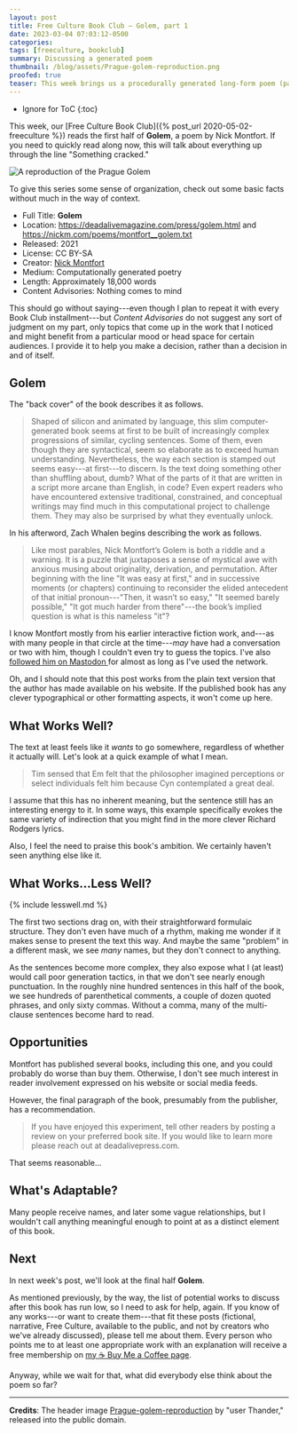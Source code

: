 ```yaml
---
layout: post
title: Free Culture Book Club — Golem, part 1
date: 2023-03-04 07:03:12-0500
categories:
tags: [freeculture, bookclub]
summary: Discussing a generated poem
thumbnail: /blog/assets/Prague-golem-reproduction.png
proofed: true
teaser: This week brings us a procedurally generated long-form poem (part 1/2) that sometimes goes in interesting directions, but also shows the limits of making language through templates.
---
```


* Ignore for ToC
{:toc}

This week, our [Free Culture Book Club]({% post_url 2020-05-02-freeculture %}) reads the first half of **Golem**, a poem by Nick Montfort.  If you need to quickly read along now, this will talk about everything up through the line "Something cracked."

![A reproduction of the Prague Golem](/blog/assets/Prague-golem-reproduction.png "How has this fellow never become a stuffed animal?")

To give this series some sense of organization, check out some basic facts without much in the way of context.

 * Full Title:  **Golem**
 * Location:  <https://deadalivemagazine.com/press/golem.html> and <https://nickm.com/poems/montfort__golem.txt>
 * Released:  2021
 * License:  CC BY-SA
 * Creator:  [Nick Montfort](https://nickm.com/)
 * Medium:  Computationally generated poetry
 * Length:  Approximately 18,000 words
 * Content Advisories:  Nothing comes to mind

This should go without saying---even though I plan to repeat it with every Book Club installment---but *Content Advisories* do not suggest any sort of judgment on my part, only topics that come up in the work that I noticed and might benefit from a particular mood or head space for certain audiences.  I provide it to help you make a decision, rather than a decision in and of itself.

## Golem

The "back cover" of the book describes it as follows.

 > Shaped of silicon and animated by language, this slim computer-generated book seems at first to be built of increasingly complex progressions of similar, cycling sentences. Some of them, even though they are syntactical, seem so elaborate as to exceed human understanding. Nevertheless, the way each section is stamped out seems easy---at first---to discern. Is the text doing something other than shuffling about, dumb? What of the parts of it that are written in a script more arcane than English, in code? Even expert readers who have encountered extensive traditional, constrained, and conceptual writings may find much in this computational project to challenge them. They may also be surprised by what they eventually unlock.

In his afterword, Zach Whalen begins describing the work as follows.

 > Like most parables, Nick Montfort’s Golem is both a riddle and a warning. It is a puzzle that juxtaposes a sense of mystical awe with anxious musing about originality, derivation, and permutation. After beginning with the line "It was easy at first," and in successive moments (or chapters) continuing to reconsider the elided antecedent of that initial pronoun---"Then, it wasn’t so easy," "It seemed barely possible," "It got much harder from there"---the book’s implied question is what is this nameless "it"?

I know Montfort mostly from his earlier interactive fiction work, and---as with many people in that circle at the time---*may* have had a conversation or two with him, though I couldn't even try to guess the topics.  I've also [followed him on Mastodon <i class="fab fa-mastodon"></i>](https://mastodon.social/@nickmofo) for almost as long as I've used the network.

Oh, and I should note that this post works from the plain text version that the author has made available on his website.  If the published book has any clever typographical or other formatting aspects, it won't come up here.

## What Works Well?

The text at least feels like it *wants* to go somewhere, regardless of whether it actually will.  Let's look at a quick example of what I mean.

 > Tim sensed that Em felt that the philosopher imagined perceptions or select individuals felt him because Cyn contemplated a great deal.

I assume that this has no inherent meaning, but the sentence still has an interesting energy to it.  In some ways, this example specifically evokes the same variety of indirection that you might find in the more clever Richard Rodgers lyrics.

Also, I feel the need to praise this book's ambition.  We certainly haven't seen anything else like it.

## What Works...Less Well?

{% include lesswell.md %}

The first two sections drag on, with their straightforward formulaic structure.  They don't even have much of a rhythm, making me wonder if it makes sense to present the text this way.  And maybe the same "problem" in a different mask, we see *many* names, but they don't connect to anything.

As the sentences become more complex, they also expose what I (at least) would call poor generation tactics, in that we don't see nearly enough punctuation.  In the roughly nine hundred sentences in this half of the book, we see hundreds of parenthetical comments, a couple of dozen quoted phrases, and only sixty commas.  Without a comma, many of the multi-clause sentences become hard to read.

## Opportunities

Montfort has published several books, including this one, and you could probably do worse than buy them.  Otherwise, I don't see much interest in reader involvement expressed on his website or social media feeds.

However, the final paragraph of the book, presumably from the publisher, has a recommendation.

 > If you have enjoyed this experiment, tell other readers by posting a review on your preferred book site. If you would like to learn more please reach out at deadalivepress.com.

That seems reasonable...

## What's Adaptable?

Many people receive names, and later some vague relationships, but I wouldn't call anything meaningful enough to point at as a distinct element of this book.

## Next

In next week's post, we'll look at the final half **Golem**.

As mentioned previously, by the way, the list of potential works to discuss after this book has run low, so I need to ask for help, again.  If you know of any works---or want to create them---that fit these posts (fictional, narrative, Free Culture, available to the public, and not by creators who we've already discussed), please tell me about them.  Every person who points me to at least one appropriate work with an explanation will receive a free membership on [my ☕ Buy Me a Coffee page](https://buymeacoffee.com/jcolag).

Anyway, while we wait for that, what did everybody else think about the poem so far?

* * *

**Credits**:  The header image [Prague-golem-reproduction](https://commons.wikimedia.org/wiki/File:Prague-golem-reproduction.jpg) by "user Thander," released into the public domain.
